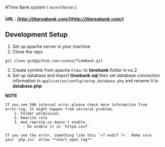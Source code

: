 #Time Bank system ( ธนาคารจิตอาสา )
##### URL : [http://jitarsabank.com/](http://jitarsabank.com/)


## Development Setup

1. Set up apache server in your machine
2. Clone the repo
```
git clone git@github.com:xinexo/TimeBank.git
```
3. Create symlink from apache `htdoc` to **timebank** folder in no.2
4. Set up database and import **timebank.sql** then set database connection information in `application/config/setup_database.php` and rename it to **database.php**

**NOTE**

	If you see 500 internal error,please check more information from error-log. It might happen from serveral problem.
		1. Folder permission.	
		2. Rewrite rule
		3. mod_rewrite.so doesn't enable.
			- Do enable it in `httpd.conf`	
	
	If you see the error, something like this `<? endif ?>`. Make sure your `php.ini` allow **short_open_tag**

